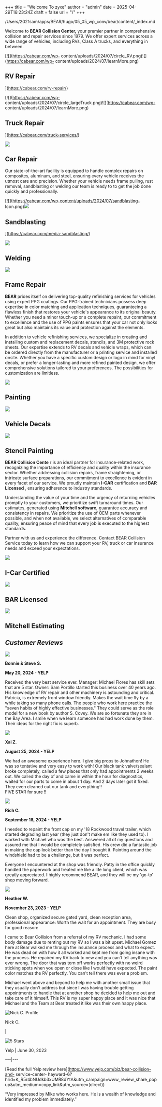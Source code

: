 +++
title = "Welcome To zyxe"
author = "admin"
date = 2025-04-29T16:23:24Z
draft = false
url = "/"
+++

/Users/2021sam/apps/BEAR/hugo/05_05_wp_conv/bear/content/_index.md

Welcome to **BEAR Collision Center,** your premier partner in comprehensive
collision and repair services since 1979. We offer expert services across a
wide range of vehicles, including RVs, Class A trucks, and everything in
between.

[![](https://cabear.com/wp-
content/uploads/2024/07/circle_RV.png)![](https://cabear.com/wp-
content/uploads/2024/07/learnMore.png)

## RV Repair

](https://cabear.com/rv-repair/)

[![](https://cabear.com/wp-
content/uploads/2024/07/circle_largeTruck.png)![](https://cabear.com/wp-
content/uploads/2024/07/learnMore.png)

## Truck Repair

](https://cabear.com/truck-services/)

![](https://cabear.com/wp-content/uploads/2024/07/circle_car.png)

## Car Repair

Our state-of-the-art facility is equipped to handle complex repairs on
composites, aluminum, and steel, ensuring every vehicle receives the utmost
care and precision. Whether your vehicle needs frame pulling, rust removal,
sandblasting or welding our team is ready to to get the job done quickly and
professionally.

[![](https://cabear.com/wp-content/uploads/2024/07/sandblasting-
Icon.png)![](https://cabear.com/wp-content/uploads/2024/07/learnMore.png)

## Sandblasting

](https://cabear.com/media-sandblasting/)

![](https://cabear.com/wp-content/uploads/2024/07/WELDING.png)

## Welding

![](https://cabear.com/wp-content/uploads/2024/07/frameRepair.png)

## Frame Repair

**BEAR** prides itself on delivering top-quality refinishing services for
vehicles using expert PPG coatings. Our PPG-trained technicians possess deep
expertise in color matching and application techniques, guaranteeing a
flawless finish that restores your vehicle's appearance to its original
beauty. Whether you need a minor touch-up or a complete repaint, our
commitment to excellence and the use of PPG paints ensures that your car not
only looks great but also maintains its value and protection against the
elements.

In addition to vehicle refinishing services, we specialize in creating and
installing custom and replacement decals, stencils, and 3M protective rock
sheets. Our expertise extends to RV decals and vehicle wraps, which can be
ordered directly from the manufacturer or a printing service and installed
onsite. Whether you have a specific custom design or logo in mind for vinyl
decals, or prefer a longer-lasting and more refined painted design, we offer
comprehensive solutions tailored to your preferences. The possibilities for
customization are limitless.

![](https://cabear.com/wp-content/uploads/2024/07/painting.png)

## Painting  

![](https://cabear.com/wp-content/uploads/2024/07/decals-1.png)

## Vehicle Decals  

![](https://cabear.com/wp-content/uploads/2024/07/stencilPainting.png)

## Stencil Painting  

**BEAR Collision Cente** r is an ideal partner for insurance-related work,
recognizing the importance of efficiency and quality within the insurance
sector. Whether addressing collision repairs, frame straightening, or
intricate surface preparations, our commitment to excellence is evident in
every facet of our service. We proudly maintain **I-CAR** certification and
**BAR Licensed** , ensuring adherence to industry standards.

Understanding the value of your time and the urgency of returning vehicles
promptly to your customers, we prioritize swift turnaround times. Our
estimates, generated using **Mitchell software,** guarantee accuracy and
consistency in repairs. We prioritize the use of OEM parts whenever possible,
and when not available, we select alternatives of comparable quality, ensuring
peace of mind that every job is executed to the highest standards.

Partner with us and experience the difference. Contact BEAR Collision Service
today to learn how we can support your RV, truck or car insurance needs and
exceed your expectations.

![](https://cabear.com/wp-content/uploads/2024/07/icar.png)

## I-Car Certified  

![](https://cabear.com/wp-content/uploads/2024/08/BarLicensed2-1.png)

## BAR Licensed  

![](https://cabear.com/wp-content/uploads/2024/07/mitchell.png)

## Mitchell Estimating

## **_Customer Reviews_**

![](https://cabear.com/wp-content/uploads/2024/12/image-3.png)

**Bonnie & Steve S.**

**May 20, 2024 - YELP**

Received the very best service ever. Manager: Michael Flores has skill sets
that are 5 star. Owner: Sam Portillo started this business over 40 years ago.
His knowledge of RV repair and other machinery is astounding and critical.
Patricia, is extremely front window friendly. Makes the wait time fly by a
while taking so many phone calls. The people who work here practice the "seven
habits of highly effective businesses." They could serve as the role model for
a new book by author S. Covey. We are so fortunate they are in the Bay Area. I
smile when we learn someone has had work done by them. Their ideas for the
right fix is superb.

![](https://cabear.com/wp-content/uploads/2024/12/image.png)

**Xai Z.**

**August 25, 2024 - YELP**

We had an awesome experience here. I give big props to Johnathon! He was so
tentative and very easy to work with! Our black tank valve/sealant broke
completely, called a few places that only had appointments 2 weeks out. We
called the day of and came in within the hour for diagnostics, waited for our
parts to come in about 1 day. And 2 days later got it fixed. They even cleaned
out our tank and everything!!  
FIVE STAR for sure !!

![](https://cabear.com/wp-content/uploads/2024/12/image.png)

**Rich C.**

**September 18, 2024 - YELP**

I needed to repaint the front cap on my '18 Rockwood travel trailer, which
started degrading last year (they just don't make em like they used to). I
worked with Michael who was the best. Answered all of my questions and assured
me that I would be completely satisfied. His crew did a fantastic job in
making the cap look better than the day I bought it. Painting around the
windshield had to be a challenge, but it was perfect.  
  
Everyone I encountered at the shop was friendly. Patty in the office quickly
handled the paperwork and treated me like a life long client, which was
greatly appreciated. I highly recommend BEAR, and they will be my 'go-to' shop
moving forward.

![](https://cabear.com/wp-content/uploads/2024/12/image-3.png)

**Heather W.**

**November 23, 2023 - YELP**

Clean shop, organized secure gated yard, clean reception area, professional
appearance: Worth the wait for an appointment. They are busy for good reason:  
  
I came to Bear Collision from a referral of my RV mechanic. I had some body
damage due to renting out my RV so I was a bit upset. Michael Gomez here at
Bear walked me through the insurance process and what to expect. He was dead
on with how it all worked and kept me from going insane with the process. He
repaired my RV back to new and you can't tell anything was ever wrong. The
door that was torn off works perfectly with no weird sticking spots when you
open or close like I would have expected. The paint color matches the RV
perfectly. You can't tell there was ever a problem.  
  
Michael went above and beyond to help me with another small issue that they
usually don't address but since I was having trouble getting appointments to
handle that at another shop he decided to help me out and take care of it
himself. This RV is my super happy place and it was nice that Michael and the
Team at Bear treated it like was their own happy place.

![Nick C. Profile](https://cabear.com/wp-content/uploads/2024/12/image-5.png)

Nick C.

|

![5 Stars](https://cabear.com/wp-content/uploads/2024/12/image-3.png)

Yelp | June 30, 2023  
  
---|---  
  
[Read the full Yelp review here](https://www.yelp.com/biz/bear-collision-and-
service-center-
hayward-6?hrid=K_R5r4bNUdkb3xUMR8dYtA&utm_campaign=www_review_share_popup&utm_medium=copy_link&utm_source=\(direct\))

“Very impressed by Mike who works here. He is a wealth of knowledge and
identified my problem immediately.”

